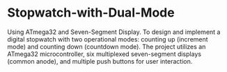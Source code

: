 # Stopwatch-with-Dual-Mode
 Using ATmega32 and Seven-Segment Display. To design and implement a digital stopwatch with two operational modes: counting up  (increment mode) and counting down (countdown mode). The project utilizes an ATmega32  microcontroller, six multiplexed seven-segment displays (common anode), and multiple push  buttons for user interaction.
